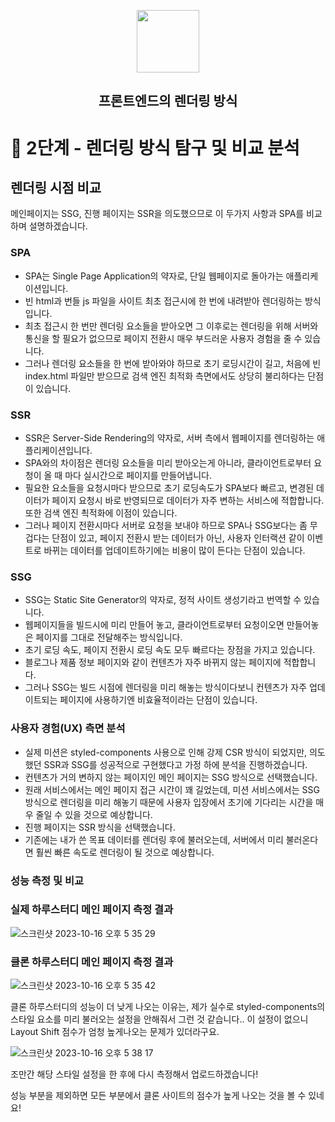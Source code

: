 <p align="middle" >
  <img width="100px;" src="https://em-content.zobj.net/thumbs/160/apple/81/artist-palette_1f3a8.png"/>
</p>
<h2 align="middle">프론트엔드의 렌더링 방식</h2>


# 🎯 2단계 - 렌더링 방식 탐구 및 비교 분석

## 렌더링 시점 비교
메인페이지는 SSG, 진행 페이지는 SSR을 의도했으므로 이 두가지 사항과 SPA를 비교하며 설명하겠습니다.

### SPA
- SPA는 Single Page Application의 약자로, 단일 웹페이지로 돌아가는 애플리케이션입니다.
- 빈 html과 번들 js 파일을 사이트 최초 접근시에 한 번에 내려받아 렌더링하는 방식입니다.
- 최초 접근시 한 번만 렌더링 요소들을 받아오면 그 이후로는 렌더링을 위해 서버와 통신을 할 필요가 없으므로 페이지 전환시 매우 부드러운 사용자 경험을 줄 수 있습니다.
- 그러나 렌더링 요소들을 한 번에 받아와야 하므로 초기 로딩시간이 길고, 처음에 빈 index.html 파일만 받으므로 검색 엔진 최적화 측면에서도 상당히 불리하다는 단점이 있습니다.

### SSR
- SSR은 Server-Side Rendering의 약자로, 서버 측에서 웹페이지를 렌더링하는 애플리케이션입니다.
- SPA와의 차이점은 렌더링 요소들을 미리 받아오는게 아니라, 클라이언트로부터 요청이 올 때 마다 실시간으로 페이지를 만들어냅니다.
- 필요한 요소들을 요청시마다 받으므로 초기 로딩속도가 SPA보다 빠르고, 변경된 데이터가 페이지 요청시 바로 반영되므로 데이터가 자주 변하는 서비스에 적합합니다. 또한 검색 엔진 쵝적화에 이점이 있습니다.
- 그러나 페이지 전환시마다 서버로 요청을 보내야 하므로 SPA나 SSG보다는 좀 무겁다는 단점이 있고, 페이지 전환시 받는 데이터가 아닌, 사용자 인터랙션 같이 이벤트로 바뀌는 데이터를 업데이트하기에는 비용이 많이 든다는 단점이 있습니다.

### SSG
- SSG는 Static Site Generator의 약자로, 정적 사이트 생성기라고 번역할 수 있습니다.
- 웹페이지들을 빌드시에 미리 만들어 놓고, 클라이언트로부터 요청이오면 만들어놓은 페이지를 그대로 전달해주는 방식입니다.
- 초기 로딩 속도, 페이지 전환시 로딩 속도 모두 빠르다는 장점을 가지고 있습니다.
- 블로그나 제품 정보 페이지와 같이 컨텐츠가 자주 바뀌지 않는 페이지에 적합합니다.
- 그러나 SSG는 빌드 시점에 렌더링을 미리 해놓는 방식이다보니 컨텐츠가 자주 업데이트되는 페이지에 사용하기엔 비효율적이라는 단점이 있습니다.

### 사용자 경험(UX) 측면 분석
- 실제 미션은 styled-components 사용으로 인해 강제 CSR 방식이 되었지만, 의도했던 SSR과 SSG를 성공적으로 구현했다고 가정 하에 분석을 진행하겠습니다.
- 컨텐츠가 거의 변하지 않는 페이지인 메인 페이지는 SSG 방식으로 선택했습니다.
- 원래 서비스에서는 메인 페이지 접근 시간이 꽤 길었는데, 미션 서비스에서는 SSG 방식으로 렌더링을 미리 해놓기 때문에 사용자 입장에서 초기에 기다리는 시간을 매우 줄일 수 있을 것으로 예상합니다.
- 진행 페이지는 SSR 방식을 선택했습니다.
- 기존에는 내가 쓴 목표 데이터를 렌더링 후에 불러오는데, 서버에서 미리 불러온다면 훨씬 빠른 속도로 렌더링이 될 것으로 예상합니다.

### 성능 측정 및 비교
### 실제 하루스터디 메인 페이지 측정 결과
![스크린샷 2023-10-16 오후 5 35 29](https://github.com/woo-jk/frontend-rendering/assets/73513965/0ad9cfef-5077-401c-9d8c-67ac377cb3ab)
### 클론 하루스터디 메인 페이지 측정 결과
![스크린샷 2023-10-16 오후 5 35 42](https://github.com/woo-jk/frontend-rendering/assets/73513965/73f69067-4c6f-4a2e-b004-411ce37e4e26)

클론 하루스터디의 성능이 더 낮게 나오는 이유는, 제가 실수로 styled-components의 스타일 요소를 미리 불러오는 설정을 안해줘서 그런 것 같습니다.. 이 설정이 없으니 Layout Shift 점수가 엄청 높게나오는 문제가 있더라구요.

![스크린샷 2023-10-16 오후 5 38 17](https://github.com/woo-jk/frontend-rendering/assets/73513965/3a1056ac-af3b-43f4-9a51-7a6d3d0c09e3)

조만간 해당 스타일 설정을 한 후에 다시 측정해서 업로드하겠습니다!

성능 부분을 제외하면 모든 부분에서 클론 사이트의 점수가 높게 나오는 것을 볼 수 있네요!
